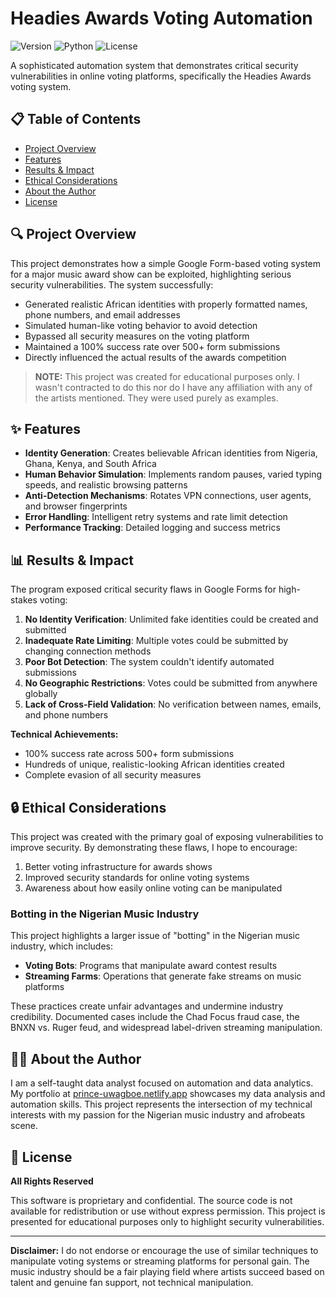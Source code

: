# Headies Awards Voting Automation

![Version](https://img.shields.io/badge/version-1.0.0-blue.svg)
![Python](https://img.shields.io/badge/Python-3.7%2B-brightgreen.svg)
![License](https://img.shields.io/badge/license-All%20Rights%20Reserved-red.svg)

A sophisticated automation system that demonstrates critical security vulnerabilities in online voting platforms, specifically the Headies Awards voting system.

## 📋 Table of Contents

- [Project Overview](#project-overview)
- [Features](#features)
- [Results & Impact](#results--impact)
- [Ethical Considerations](#ethical-considerations)
- [About the Author](#about-the-author)
- [License](#license)

## 🔍 Project Overview

This project demonstrates how a simple Google Form-based voting system for a major music award show can be exploited, highlighting serious security vulnerabilities. The system successfully:

- Generated realistic African identities with properly formatted names, phone numbers, and email addresses
- Simulated human-like voting behavior to avoid detection
- Bypassed all security measures on the voting platform
- Maintained a 100% success rate over 500+ form submissions
- Directly influenced the actual results of the awards competition

> **NOTE:** This project was created for educational purposes only. I wasn't contracted to do this nor do I have any affiliation with any of the artists mentioned. They were used purely as examples.

## ✨ Features

- **Identity Generation**: Creates believable African identities from Nigeria, Ghana, Kenya, and South Africa
- **Human Behavior Simulation**: Implements random pauses, varied typing speeds, and realistic browsing patterns
- **Anti-Detection Mechanisms**: Rotates VPN connections, user agents, and browser fingerprints
- **Error Handling**: Intelligent retry systems and rate limit detection
- **Performance Tracking**: Detailed logging and success metrics

## 📊 Results & Impact

The program exposed critical security flaws in Google Forms for high-stakes voting:

1. **No Identity Verification**: Unlimited fake identities could be created and submitted
2. **Inadequate Rate Limiting**: Multiple votes could be submitted by changing connection methods
3. **Poor Bot Detection**: The system couldn't identify automated submissions
4. **No Geographic Restrictions**: Votes could be submitted from anywhere globally
5. **Lack of Cross-Field Validation**: No verification between names, emails, and phone numbers

**Technical Achievements:**
- 100% success rate across 500+ form submissions
- Hundreds of unique, realistic-looking African identities created
- Complete evasion of all security measures

## 🔒 Ethical Considerations

This project was created with the primary goal of exposing vulnerabilities to improve security. By demonstrating these flaws, I hope to encourage:

1. Better voting infrastructure for awards shows
2. Improved security standards for online voting systems
3. Awareness about how easily online voting can be manipulated

### Botting in the Nigerian Music Industry

This project highlights a larger issue of "botting" in the Nigerian music industry, which includes:

- **Voting Bots**: Programs that manipulate award contest results
- **Streaming Farms**: Operations that generate fake streams on music platforms

These practices create unfair advantages and undermine industry credibility. Documented cases include the Chad Focus fraud case, the BNXN vs. Ruger feud, and widespread label-driven streaming manipulation.

## 👨‍💻 About the Author

I am a self-taught data analyst focused on automation and data analytics. My portfolio at [prince-uwagboe.netlify.app](https://prince-uwagboe.netlify.app/) showcases my data analysis and automation skills. This project represents the intersection of my technical interests with my passion for the Nigerian music industry and afrobeats scene.

## 📜 License

**All Rights Reserved**

This software is proprietary and confidential. The source code is not available for redistribution or use without express permission. This project is presented for educational purposes only to highlight security vulnerabilities.

---

**Disclaimer:** I do not endorse or encourage the use of similar techniques to manipulate voting systems or streaming platforms for personal gain. The music industry should be a fair playing field where artists succeed based on talent and genuine fan support, not technical manipulation.